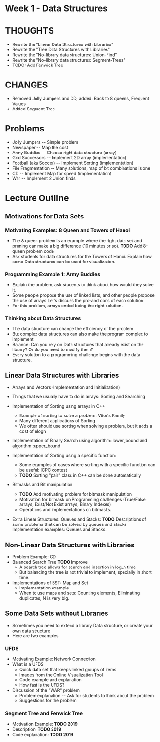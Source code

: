 Week 1 - Data Structures
========================

# THOUGHTS
- Rewrite the "Linear Data Structures with Libraries"
- Rewrite the "Tree Data Structures with Libraries"
- Rewrite the "No-library data structures: Union-Find"
- Rewrite the "No-library data structures: Segment-Trees"
- TODO: Add Fenwick Tree

# CHANGES
- Removed Jolly Jumpers and CD, added: Back to 8 queens, Frequent Values
- Added Segment Tree

# Problems
- Jolly Jumpers -- Simple problem
- Newspaper -- Map the cost
- Army Buddies -- Choose right data structure (array)
- Grid Successors -- Implement 2D array (implementation)
- Football (aka Soccer) -- Implement Sorting (implementation)
- File Fragmentation -- Many solutions, map of bit combinations is one
- CD -- Implement Map for speed (implementation)
- War -- Implement 2 Union finds

# Lecture Outline

## Motivations for Data Sets
### Motivating Examples: 8 Queen and Towers of Hanoi
- The 8 queen problem is an example where the right data set and pruning
  can make a big difference (10 minutes or so). **TODO** Add 8-queen problem code
- Ask students for data structures for the Towers of Hanoi. Explain how some
  Data structures can be used for visualization.

### Programming Example 1: Army Buddies
- Explain the problem, ask students to think about how would they solve it.
- Some people propose the use of linked lists, and other people propose the use of arrays
  Let's discuss the pro-and cons of each solution
- For this problem, arrays ended being the right solution.

### Thinking about Data Structures
- The data structure can change the efficiency of the problem
- But complex data structures can also make the program complex to implement
- Balance: Can you rely on Data structures that already exist on the library? Or do you need to modify them?
- Every solution to a programming challenge begins with the data structure.

## Linear Data Structures with Libraries
- Arrays and Vectors (Implementation and Initialization)
- Things that we usually have to do in arrays: Sorting and Searching
- Implementation of Sorting using arrays in C++
  - Example of sorting to solve a problem: Vitor's Family
  - Many different applications of Sorting
  - We often should use sorting when solving a problem, but it adds a cost of nlogn
- Implementation of Binary Search using algorithm::lower_bound and algorithm::upper_bound
- Implementation of Sorting using a specific function:
  - Some examples of cases where sorting with a specific function can be useful: ICPC contest
  - **TODO** Sorting "pair" class in C++ can be done automatically

- Bitmasks and Bit manipulation
  - **TODO** Add motivating problem for bitmask manipulation
  - Motivation for bitmask on Programming challenges (True/False arrays, Exist/Not Exist arrays, Binary Indexes)
  - Operations and implementations on bitmasks.

- Extra Linear Structures: Queues and Stacks:
  **TODO** Descriptions of some problems that can be solved by queues and stacks
  Implementation examples: Queues and Stacks.

## Non-Linear Data Structures with Libraries

- Problem Example: CD
- Balanced Search Tree **TODO** Improve
  - A search tree allows for search and insertion in log_n time
  - But balancing the tree is not trivial to implement, specially in short time.
- Implementations of BST: Map and Set
  - Implementation example
  - When to use maps and sets: Counting elements, Eliminating duplicates, N is very big.

## Some Data Sets without Libraries
- Sometimes you need to extend a library Data structure, or create your own data structure
- Here are two examples

### UFDS
- Motivating Example: Network Connection
- What is a UFDS
  - Quick data set that keeps linked groups of items
  - Images from the Online Visualization Tool
  - Code example and explanation
  - How fast is the UFDS?
- Discussion of the "WAR" problem
  - Problem explanation -- Ask for students to think about the problem
  - Suggestions for the problem

### Segment Tree and Fenwick Tree
- Motivation Example: **TODO 2019**
- Description: **TODO 2019**
- Code explanation: **TODO 2019**
